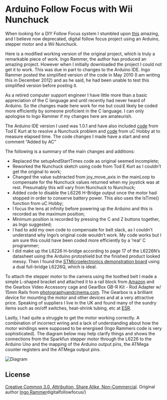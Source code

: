 # Arduino Follow Focus with Wii Nunchuck

When looking for a DIY Follow Focus system I stumbled upon [this](http://weblogs.thinktecture.com/digitalfollowfocus/) amazing, and I believe now deprecated, digital follow focus project using an Arduino, stepper motor and a Wii Nunchuck.

Here is a modified working version of the original project, which is truly a remarkable piece of work. Ingo Rammer, the author has produced an amazing project. However when I initially downloaded the project I could not get it to work. This was due in part to changes to the Arduino IDE. Ingo Rammer posted the simplified version of the code in May 2010 (I am writing this in December 2012) and as he said, he had been unable to test this simplified version before posting it. 

As a retired computer support engineer I have little more than a basic appreciation of the C language and until recently had never heard of Arduino.  So the changes made here work for me but could likely be coded more efficiently by someone proficient in the C language. I can only apologise to Ingo Rammer if my changes here are amateurish. 

The Arduino IDE version I used was 1.0.1 and have also included [code](http://todbot.com/blog/2008/02/18/wiichuck-wii-nunchuck-adapter-available/ ) from Tod E Kurt at to resolve a Nunchuck problem and [code](http://www.uchobby.com/index.php/2012/01/21/replacing-delay-in-arduino-sketches-istime-to-the-rescue/) from uC Hobby at to measure elapsed time. The code changes I made have a start and end comment “Added by AC”

The following is a summary of the main changes and additions:
	
- Replaced the setupAndStartTimes code as original seemed incomplete;
- Reworked the Nunchuck sketch using code from Tod E Kurt as I couldn’t get the original to work;
- Changed the value subtracted from joy_move_axis in the mainLoop to compensate for the Nunchuck values returned when my joystick was at rest.  Presumably this will vary from Nunchuck to Nunchuck;
- Added code to disable the L6226 H-Bridge output once the motor had stopped in order to conserve battery power.  This also uses the IsTime() function from uC Hobby;
- I focus the lens at infinity before powering up the Arduino and this is recorded as the maximum position;
- Minimum position is recorded by pressing the C and Z buttons together, as Ingo suggested;
- I had to add my own code to compensate for belt slack, as I couldn’t understand why Ingo’s original code wouldn’t work. My code works but I am sure this could have been coded more efficiently by a ‘real’ C programmer;
- I did make up the L6226 H-bridge according to page 17 of the L6226N’s datasheet using the Arduino protoshield but the finished product looked messy. Then I found the [STMicroelectronics demonstration board](http://uk.futureelectronics.com/en/technologies/development-tools/analog-power/Pages/8295875-EVAL6226QR.aspx?IM=0) using a dual full-bridge L6226Q, which is ideal. 

To attach the stepper motor to the camera using the toothed belt I made a simple L-shaped bracket and attached it to a rail block from [Amazon](http://www.amazon.co.uk/gp/product/B0084LIX2O/ref=oh_details_o01_s00_i00) and the Gearbox Video Accessory cage and GearBox GB-R Kit - Rod Adapter w/ 15mm Rails from [photographyandcinema.com](http://www.photographyandcinema.com/). The Gearbox is a brilliant device for mounting the motor and other devices and at a very attractive price.  Speaking of suppliers I live in the UK and found many of the sundry items such as on/off switches, heat-shrink tubing, etc at [ESR](http://www.esr.co.uk/).

Lastly, I had quite a struggle to get the motor working correctly. A combination of incorrect wiring and a lack of understanding about how the motor windings were supposed to be energised (Ingo Rammers code is very sophisticated).  The diagram below may help clarify things and shows the connections from the Sparkfun stepper motor through the L6226 to the Arduino Uno and the mapping of the Arduino output pins, the ATMega counter registers and the ATMega output pins.

![Diagram](https://raw.github.com/alancairns/followfocus/master/Motor%20Connections.jpg)

## License

[Creative Common 3.0, Attribution, Share Alike, Non-Commercial](http://creativecommons.org/licenses/by-nc-sa/3.0/). Original author [Ingo Rammer](http://weblogs.thinktecture.com/)digitalfollowfocus/)